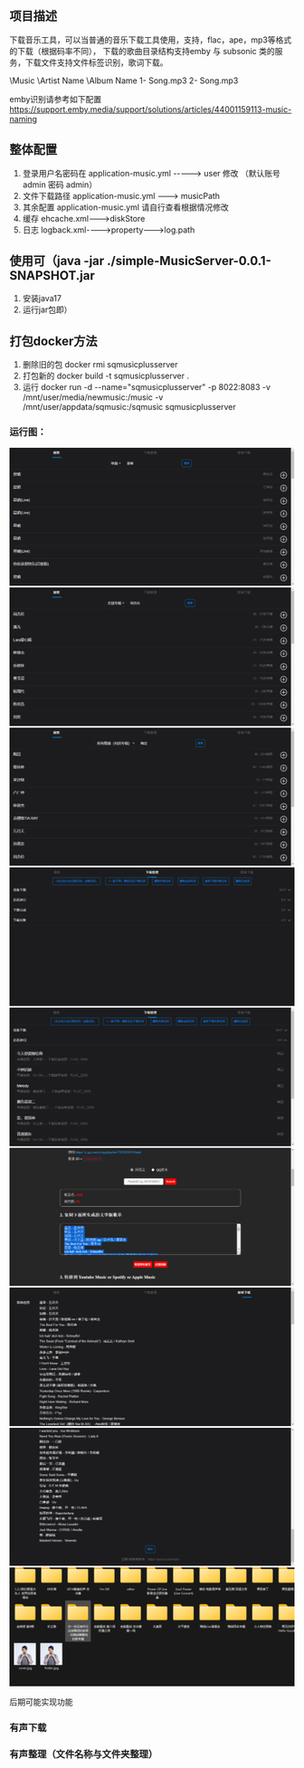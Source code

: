 ## 项目描述

下载音乐工具，可以当普通的音乐下载工具使用，支持，flac，ape，mp3等格式的下载（根据码率不同）， 下载的歌曲目录结构支持emby 与 subsonic 类的服务，下载文件支持文件标签识别，歌词下载。

\Music \Artist Name \Album Name 1- Song.mp3 2- Song.mp3

emby识别请参考如下配置
https://support.emby.media/support/solutions/articles/44001159113-music-naming

## 整体配置

1. 登录用户名密码在 application-music.yml -----> user 修改 （默认账号 admin 密码 admin）
2. 文件下载路径 application-music.yml ---> musicPath
3. 其余配置 application-music.yml 请自行查看根据情况修改
4. 缓存 ehcache.xml--->diskStore
5. 日志 logback.xml---->property--->log.path

## 使用可（java -jar ./simple-MusicServer-0.0.1-SNAPSHOT.jar

1. 安装java17
2. 运行jar包即）

## 打包docker方法

1. 删除旧的包 docker rmi sqmusicplusserver
2. 打包新的 docker build -t sqmusicplusserver .
3. 运行 docker run -d --name="sqmusicplusserver"   -p 8022:8083 -v /mnt/user/media/newmusic:/music -v
   /mnt/user/appdata/sqmusic:/sqmusic sqmusicplusserver

### 运行图：

![](img/1.png)
![](img/2.png)
![](img/3.png)
![](img/4.png)
![](img/5.png)
![](img/6.png)
![](img/7.png)
![](img/8.png)
![](img/9.png)

后期可能实现功能

### 有声下载

### 有声整理（文件名称与文件夹整理）





